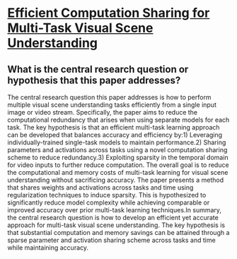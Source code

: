 # [Efficient Computation Sharing for Multi-Task Visual Scene Understanding](https://arxiv.org/abs/2303.09663)

## What is the central research question or hypothesis that this paper addresses?

The central research question this paper addresses is how to perform multiple visual scene understanding tasks efficiently from a single input image or video stream. Specifically, the paper aims to reduce the computational redundancy that arises when using separate models for each task. The key hypothesis is that an efficient multi-task learning approach can be developed that balances accuracy and efficiency by:1) Leveraging individually-trained single-task models to maintain performance.2) Sharing parameters and activations across tasks using a novel computation sharing scheme to reduce redundancy.3) Exploiting sparsity in the temporal domain for video inputs to further reduce computation. The overall goal is to reduce the computational and memory costs of multi-task learning for visual scene understanding without sacrificing accuracy. The paper presents a method that shares weights and activations across tasks and time using regularization techniques to induce sparsity. This is hypothesized to significantly reduce model complexity while achieving comparable or improved accuracy over prior multi-task learning techniques.In summary, the central research question is how to develop an efficient yet accurate approach for multi-task visual scene understanding. The key hypothesis is that substantial computation and memory savings can be attained through a sparse parameter and activation sharing scheme across tasks and time while maintaining accuracy.
